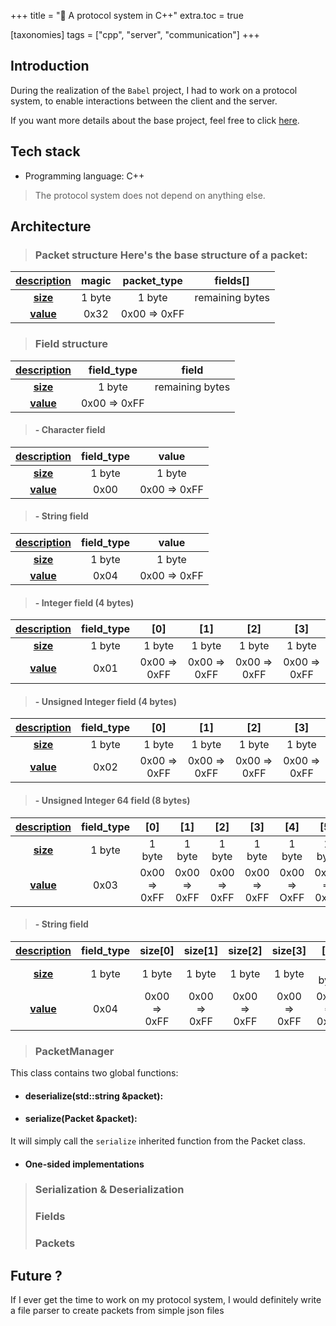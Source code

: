 +++
title = "📡 A protocol system in C++"
extra.toc = true

[taxonomies]
tags = ["cpp", "server", "communication"]
+++

## Introduction

During the realization of the `Babel` project, I had to work on a protocol system, to enable interactions between the client and the server.

If you want more details about the base project, feel free to click [here](/projects/babel).

## Tech stack
 - Programming language: C++

> The protocol system does not depend on anything else.

## Architecture

> ### Packet structure Here's the base structure of a packet:

| <u>**description**</u> |   magic   |  packet_type  |      fields[]     |
| :--------------------: | :-------: | :-----------: | :---------------: |
|    <u>**size**</u>     |  1 byte   |    1 byte     |  remaining bytes  |
|    <u>**value**</u>    |   0x32    | 0x00 => 0xFF  |                   |

> ### Field structure

| <u>**description**</u> |  field_type   |       field       |
| :--------------------: | :-----------: | :---------------: |
|    <u>**size**</u>     |    1 byte     |  remaining bytes  |
|    <u>**value**</u>    |  0x00 => 0xFF |                   |

> #### - Character field
| <u>**description**</u> |  field_type   |      value     |
| :--------------------: | :-----------: |  :-----------: |
|    <u>**size**</u>     |    1 byte     |     1 byte     |
|    <u>**value**</u>    |     0x00      |  0x00 => 0xFF  |

> #### - String field
| <u>**description**</u> |  field_type   |      value     |
| :--------------------: | :-----------: |  :-----------: |
|    <u>**size**</u>     |    1 byte     |     1 byte     |
|    <u>**value**</u>    |     0x04      |  0x00 => 0xFF  |

> #### - Integer field (4 bytes)
| <u>**description**</u> |  field_type   |       [0]      |      [1]      |      [2]      |      [3]      |
| :--------------------: | :-----------: | :------------: | :-----------: | :-----------: | :-----------: | 
|    <u>**size**</u>     |    1 byte     |     1 byte     |     1 byte    |     1 byte    |     1 byte    |
|    <u>**value**</u>    |     0x01      |  0x00 => 0xFF  |  0x00 => 0xFF |  0x00 => 0xFF |  0x00 => 0xFF |

> #### - Unsigned Integer field (4 bytes)
| <u>**description**</u> |  field_type   |       [0]      |      [1]      |      [2]      |      [3]      |
| :--------------------: | :-----------: | :------------: | :-----------: | :-----------: | :-----------: | 
|    <u>**size**</u>     |    1 byte     |     1 byte     |     1 byte    |     1 byte    |     1 byte    |
|    <u>**value**</u>    |     0x02      |  0x00 => 0xFF  |  0x00 => 0xFF |  0x00 => 0xFF |  0x00 => 0xFF |

> #### - Unsigned Integer 64 field (8 bytes)
| <u>**description**</u> |  field_type   |       [0]      |      [1]      |      [2]      |      [3]      | [4] | [5] | [6] | [7] |
| :--------------------: | :-----------: | :------------: | :-----------: | :-----------: | :-----------: | :-----------: | :-----------: | :-----------: | :-----------: | 
|    <u>**size**</u>     |    1 byte     |     1 byte     |    1 byte     |    1 byte     |     1 byte    |     1 byte    |     1 byte    |     1 byte      |     1 byte    |
|    <u>**value**</u>    |     0x03      |  0x00 => 0xFF  |  0x00 => 0xFF |  0x00 => 0xFF |  0x00 => 0xFF |  0x00 => OxFF |  0x00 => 0xFF |  0x00 => 0xFF |  0x00 => 0xFF |

> #### - String field
| <u>**description**</u> |  field_type   |    size[0]    |    size[1]    |    size[2]    |    size[3]    |      [0]      |     |      [n]      |
| :--------------------: | :-----------: | :-----------: | :-----------: | :-----------: | :-----------: | :-----------: | :-: | :-----------: |
|    <u>**size**</u>     |    1 byte     |     1 byte    |     1 byte    |     1 byte    |     1 byte    |    1 byte     | n-1 bytes |   1 byte  |
|    <u>**value**</u>    |     0x04      |  0x00 => 0xFF |  0x00 => 0xFF |  0x00 => 0xFF |  0x00 => 0xFF |  0x00 => 0xFF | 0x00 => 0xFF |  0x00 => 0xFF |

> ### PacketManager

This class contains two global functions:

- #### deserialize(std::string &packet):



- #### serialize(Packet &packet):

It will simply call the `serialize` inherited function from the Packet class.

- #### One-sided implementations

> ### Serialization & Deserialization
> ### Fields
> ### Packets

## Future ?

If I ever get the time to work on my protocol system, I would definitely write a file parser to create packets from simple json files
